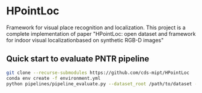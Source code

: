 # HPointLoc
Framework for visual place recognition and localization. This project is a complete implementation of paper "HPointLoc: open dataset and framework for indoor visual localizationbased on synthetic RGB-D images"


## Quick start to evaluate PNTR pipeline

```bash
git clone --recurse-submodules https://github.com/cds-mipt/HPointLoc
conda env create -f environment.yml
python pipelines/pipeline_evaluate.py --dataset_root /path/to/dataset --image-retrieval 'patchnetvlad' --keypoints-matching 'superpoint_superglue' --optimizer-cloud 'teaser' -f  
```

